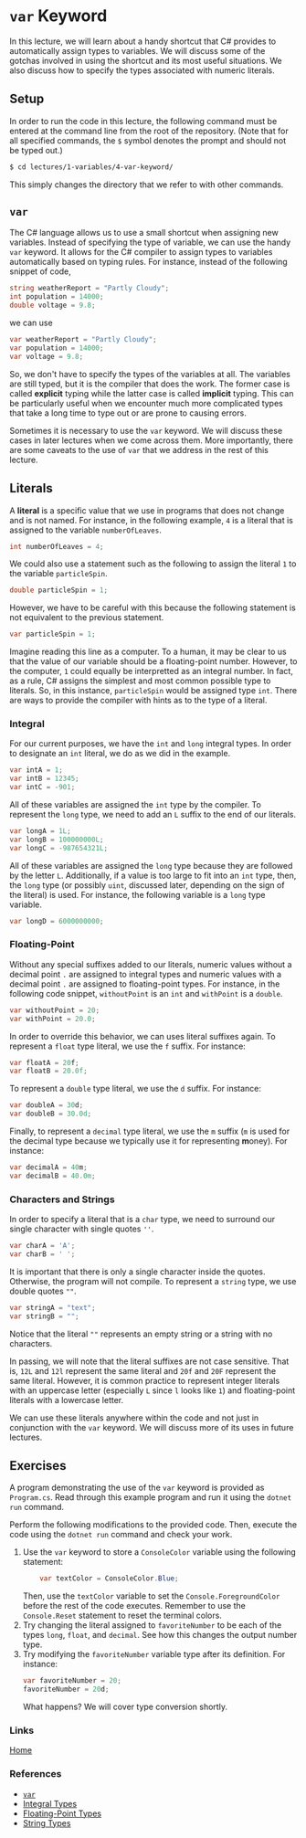 # `var` Keyword

In this lecture, we will learn about a handy shortcut that C# provides to automatically assign types to variables. We will discuss some of the gotchas involved in using the shortcut and its most useful situations. We also discuss how to specify the types associated with numeric literals.

## Setup

In order to run the code in this lecture, the following command must be entered at the command line from the root of the repository. (Note that for all specified commands, the `$` symbol denotes the prompt and should not be typed out.)

```bash
$ cd lectures/1-variables/4-var-keyword/
```

This simply changes the directory that we refer to with other commands.

## `var`

The C# language allows us to use a small shortcut when assigning new variables. Instead of specifying the type of variable, we can use the handy `var` keyword. It allows for the C# compiler to assign types to variables automatically based on typing rules. For instance, instead of the following snippet of code,

```csharp
string weatherReport = "Partly Cloudy";
int population = 14000;
double voltage = 9.8;
```

we can use

```csharp
var weatherReport = "Partly Cloudy";
var population = 14000;
var voltage = 9.8;
```

So, we don't have to specify the types of the variables at all. The variables are still typed, but it is the compiler that does the work. The former case is called **explicit** typing while the latter case is called **implicit** typing. This can be particularly useful when we encounter much more complicated types that take a long time to type out or are prone to causing errors.

Sometimes it is necessary to use the `var` keyword. We will discuss these cases in later lectures when we come across them. More importantly, there are some caveats to the use of `var` that we address in the rest of this lecture.

## Literals

A **literal** is a specific value that we use in programs that does not change and is not named. For instance, in the following example, `4` is a literal that is assigned to the variable `numberOfLeaves`. 

```csharp
int numberOfLeaves = 4;
```

We could also use a statement such as the following to assign the literal `1` to the variable `particleSpin`.

```csharp
double particleSpin = 1;
```

However, we have to be careful with this because the following statement is not equivalent to the previous statement.

```csharp
var particleSpin = 1;
```

Imagine reading this line as a computer. To a human, it may be clear to us that the value of our variable should be a floating-point number. However, to the computer, `1` could equally be interpretted as an integral number. In fact, as a rule, C# assigns the simplest and most common possible type to literals. So, in this instance, `particleSpin` would be assigned type `int`. There are ways to provide the compiler with hints as to the type of a literal.

### Integral

For our current purposes, we have the `int` and `long` integral types. In order to designate an `int` literal, we do as we did in the example.

```csharp
var intA = 1;
var intB = 12345;
var intC = -901;
```

All of these variables are assigned the `int` type by the compiler. To represent the `long` type, we need to add an `L` suffix to the end of our literals.

```csharp
var longA = 1L;
var longB = 100000000L;
var longC = -987654321L;
```

All of these variables are assigned the `long` type because they are followed by the letter `L`. Additionally, if a value is too large to fit into an `int` type, then, the `long` type (or possibly `uint`, discussed later, depending on the sign of the literal) is used. For instance, the following variable is a `long` type variable.

```csharp
var longD = 6000000000;
```

### Floating-Point

Without any special suffixes added to our literals, numeric values without a decimal point `.` are assigned to integral types and numeric values with a decimal point `.` are assigned to floating-point types. For instance, in the following code snippet, `withoutPoint` is an `int` and `withPoint` is a `double`.

```csharp
var withoutPoint = 20;
var withPoint = 20.0;
```

In order to override this behavior, we can uses literal suffixes again. To represent a `float` type literal, we use the `f` suffix. For instance:

```csharp
var floatA = 20f;
var floatB = 20.0f;
```

To represent a `double` type literal, we use the `d` suffix. For instance:

```csharp
var doubleA = 30d;
var doubleB = 30.0d;
```

Finally, to represent a `decimal` type literal, we use the `m` suffix (`m` is used for the decimal type because we typically use it for representing **m**oney). For instance:

```csharp
var decimalA = 40m;
var decimalB = 40.0m;
```

### Characters and Strings

In order to specify a literal that is a `char` type, we need to surround our single character with single quotes `''`.

```csharp
var charA = 'A';
var charB = ' ';
```

It is important that there is only a single character inside the quotes. Otherwise, the program will not compile. To represent a `string` type, we use double quotes `""`.

```csharp
var stringA = "text";
var stringB = "";
```

Notice that the literal `""` represents an empty string or a string with no characters.

In passing, we will note that the literal suffixes are not case sensitive. That is, `12L` and `12l` represent the same literal and `20f` and `20F` represent the same literal. However, it is common practice to represent integer literals with an uppercase letter (especially `L` since `l` looks like `1`) and floating-point literals with a lowercase letter. 

We can use these literals anywhere within the code and not just in conjunction with the `var` keyword. We will discuss more of its uses in future lectures.

## Exercises

A program demonstrating the use of the `var` keyword is provided as `Program.cs`. Read through this example program and run it using the `dotnet run` command.

Perform the following modifications to the provided code. Then, execute the code using the `dotnet run` command and check your work.

1. Use the `var` keyword to store a `ConsoleColor` variable using the following statement:
    ```csharp
        var textColor = ConsoleColor.Blue;
    ```
    Then, use the `textColor` variable to set the `Console.ForegroundColor` before the rest of the code executes. Remember to use the `Console.Reset` statement to reset the terminal colors.
2. Try changing the literal assigned to `favoriteNumber` to be each of the types `long`, `float`, and `decimal`. See how this changes the output number type.
3. Try modifying the `favoriteNumber` variable type after its definition. For instance:
    ```csharp
    var favoriteNumber = 20;
    favoriteNumber = 20d;
    ```
    What happens? We will cover type conversion shortly.

### Links
[Home](../../../readme.md)

### References
- [`var`](https://docs.microsoft.com/en-us/dotnet/csharp/language-reference/keywords/var)
- [Integral Types](https://docs.microsoft.com/en-us/dotnet/csharp/language-reference/builtin-types/integral-numeric-types)
- [Floating-Point Types](https://docs.microsoft.com/en-us/dotnet/csharp/language-reference/builtin-types/floating-point-numeric-types)
- [String Types](https://docs.microsoft.com/en-us/dotnet/csharp/programming-guide/strings/)